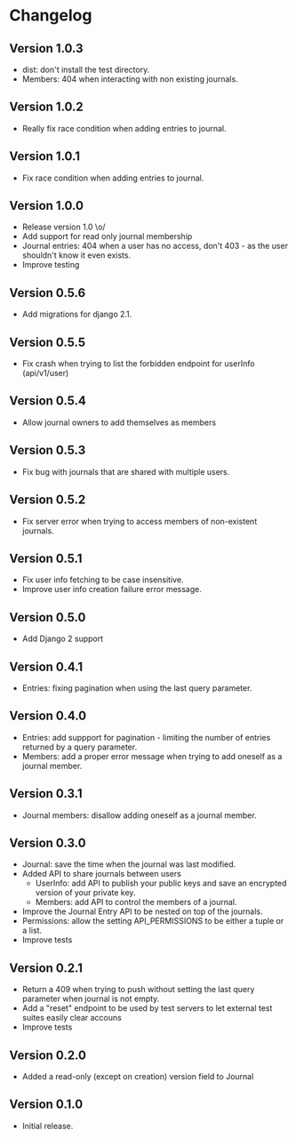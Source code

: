 # Changelog

## Version 1.0.3
* dist: don't install the test directory.
* Members: 404 when interacting with non existing journals.

## Version 1.0.2
* Really fix race condition when adding entries to journal.

## Version 1.0.1
* Fix race condition when adding entries to journal.

## Version 1.0.0
* Release version 1.0 \o/
* Add support for read only journal membership
* Journal entries: 404 when a user has no access, don't 403 - as the user shouldn't know it even exists.
* Improve testing

## Version 0.5.6
* Add migrations for django 2.1.

## Version 0.5.5
* Fix crash when trying to list the forbidden endpoint for userInfo (api/v1/user)

## Version 0.5.4
* Allow journal owners to add themselves as members

## Version 0.5.3
* Fix bug with journals that are shared with multiple users.

## Version 0.5.2
* Fix server error when trying to access members of non-existent journals.

## Version 0.5.1
* Fix user info fetching to be case insensitive.
* Improve user info creation failure error message.

## Version 0.5.0
* Add Django 2 support

## Version 0.4.1
* Entries: fixing pagination when using the last query parameter.

## Version 0.4.0
* Entries: add suppport for pagination - limiting the number of entries returned by a query parameter.
* Members: add a proper error message when trying to add oneself as a journal member.

## Version 0.3.1
* Journal members: disallow adding oneself as a journal member.

## Version 0.3.0
* Journal: save the time when the journal was last modified.
* Added API to share journals between users
    * UserInfo: add API to publish your public keys and save an encrypted version of your private key.
    * Members: add API to control the members of a journal.
* Improve the Journal Entry API to be nested on top of the journals.
* Permissions: allow the setting API_PERMISSIONS to be either a tuple or a list.
* Improve tests

## Version 0.2.1
* Return a 409 when trying to push without setting the last query parameter when journal is not empty.
* Add a "reset" endpoint to be used by test servers to let external test suites easily clear accouns
* Improve tests

## Version 0.2.0
* Added a read-only (except on creation) version field to Journal

## Version 0.1.0
* Initial release.
